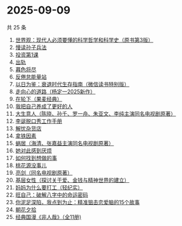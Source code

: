# 2025-09-09

共 25 条

<!-- BEGIN WEREAD -->
<!-- 最后更新时间 2025-09-09 03:19:48 +0800 -->
1. [世界观：现代人必须要懂的科学哲学和科学史（原书第3版）](https://weread.qq.com/web/bookDetail/61f322a071fac4b261f20c8)
1. [慢读孙子兵法](https://weread.qq.com/web/bookDetail/72732e40813aba573g017bb7)
1. [投资第1课](https://weread.qq.com/web/bookDetail/89b322f0813aba568g0116d0)
1. [出轨](https://weread.qq.com/web/bookDetail/adb32d20813aba51ag0144fc)
1. [暮色将尽](https://weread.qq.com/web/bookDetail/43332d10813ab789bg0191c4)
1. [反倦怠能量站](https://weread.qq.com/web/bookDetail/826324b0813aba1deg01589c)
1. [以日为鉴：衰退时代生存指南（微信读书特别版）](https://weread.qq.com/web/bookDetail/77d32440813aba4e2g01644a)
1. [走向心的道路（杨定一2025新作）](https://weread.qq.com/web/bookDetail/e56326d0813aba5aeg01948c)
1. [在轮下（果麦经典）](https://weread.qq.com/web/bookDetail/8f732c00813aba58fg0158c0)
1. [我把自己养成了更好的人](https://weread.qq.com/web/bookDetail/b4632600813ab94abg0147dd)
1. [大生意人（陈晓、孙千、罗一舟、朱亚文、李纯主演同名电视剧原著）](https://weread.qq.com/web/bookDetail/59132280813ab9dbeg0121f8)
1. [李诞脱口秀工作手册](https://weread.qq.com/web/bookDetail/17e324b07268888017e4c11)
1. [解忧杂货店](https://weread.qq.com/web/bookDetail/6d132250813ab6e84g017ca5)
1. [拿铁因素](https://weread.qq.com/web/bookDetail/a1a32200813ab9e87g014bf7)
1. [蜗居（海清、张嘉益主演同名电视剧原著）](https://weread.qq.com/web/bookDetail/d7932200813ab6ffeg016c0e)
1. [她对此感到厌烦](https://weread.qq.com/web/bookDetail/8f632e60813ab7dcbg015740)
1. [如何找到想做的事](https://weread.qq.com/web/bookDetail/71a32fb0813ab8de8g019cc9)
1. [桃花源没事儿](https://weread.qq.com/web/bookDetail/676320b0813aba52cg0179ad)
1. [亮剑（同名电视剧原著）](https://weread.qq.com/web/bookDetail/ba632bb0716754d8ba65b18)
1. [基层女性（探讨关于爱、金钱与精神世界的建立）](https://weread.qq.com/web/bookDetail/d3c3209072646383d3ce031)
1. [妈妈为什么要打工（轻纪实）](https://weread.qq.com/web/bookDetail/32032390813aba53eg016f25)
1. [旺自己：破解八字中的命运密码](https://weread.qq.com/web/bookDetail/b3e32640813aba53fg0128f2)
1. [你泥足深陷，我点到为止：精准狙击恋爱脑的15个故事](https://weread.qq.com/web/bookDetail/6dc32e30813aba4cdg017742)
1. [朝花夕拾](https://weread.qq.com/web/bookDetail/e7332a1072252ab2e732536)
1. [经典国漫《非人哉》（全11册)](https://weread.qq.com/web/bookDetail/37732440813aba55eg011ad0)
<!-- END WEREAD -->